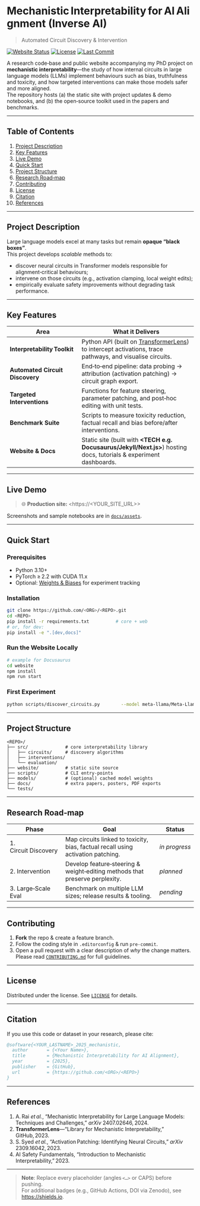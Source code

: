 # Mechanistic Interpretability for AI Alignment (Inverse AI)
> Automated Circuit Discovery & Intervention

[![Website Status](https://img.shields.io/website?url=<YOUR_SITE_URL>)](<YOUR_SITE_URL>)
[![License](https://img.shields.io/github/license/<ORG>/<REPO>.svg)](LICENSE)
[![Last Commit](https://img.shields.io/github/last-commit/<ORG>/<REPO>.svg)](https://github.com/<ORG>/<REPO>/commits/main)

A research code‑base and public website accompanying my PhD project on **mechanistic interpretability**—the study of how internal circuits in large language models (LLMs) implement behaviours such as bias, truthfulness and toxicity, and how targeted interventions can make those models safer and more aligned.  
The repository hosts (a) the static site with project updates & demo notebooks, and (b) the open‑source toolkit used in the papers and benchmarks.

---

## Table of Contents
1. [Project Description](#project-description)  
2. [Key Features](#key-features)  
3. [Live Demo](#live-demo)  
4. [Quick Start](#quick-start)  
5. [Project Structure](#project-structure)  
6. [Research Road‑map](#research-road-map)  
7. [Contributing](#contributing)  
8. [License](#license)  
9. [Citation](#citation)  
10. [References](#references)

---

## Project Description
Large language models excel at many tasks but remain **opaque “black boxes”**.  
This project develops *scalable* methods to:

* discover neural circuits in Transformer models responsible for alignment‑critical behaviours;
* intervene on those circuits (e.g., activation clamping, local weight edits);
* empirically evaluate safety improvements without degrading task performance.

---

## Key Features
| Area | What it Delivers |
|------|------------------|
| **Interpretability Toolkit** | Python API (built on [TransformerLens](https://github.com/TransformerLensOrg/TransformerLens)) to intercept activations, trace pathways, and visualise circuits. |
| **Automated Circuit Discovery** | End‑to‑end pipeline: data probing → attribution (activation patching) → circuit graph export. |
| **Targeted Interventions** | Functions for feature steering, parameter patching, and post‑hoc editing with unit tests. |
| **Benchmark Suite** | Scripts to measure toxicity reduction, factual recall and bias before/after interventions. |
| **Website & Docs** | Static site (built with **<TECH e.g. Docusaurus/Jekyll/Next.js>**) hosting docs, tutorials & experiment dashboards.|

---

## Live Demo
> 🌐 **Production site:** <https://<YOUR_SITE_URL>>

Screenshots and sample notebooks are in [`docs/assets`](docs/assets).

---

## Quick Start

### Prerequisites
* Python 3.10+  
* PyTorch ≥ 2.2 with CUDA 11.x  
* Optional: [Weights & Biases](https://wandb.ai/) for experiment tracking  

### Installation
```bash
git clone https://github.com/<ORG>/<REPO>.git
cd <REPO>
pip install -r requirements.txt          # core + web
# or, for dev:
pip install -e ".[dev,docs]"
```

### Run the Website Locally
```bash
# example for Docusaurus
cd website
npm install
npm run start
```

### First Experiment
```bash
python scripts/discover_circuits.py        --model meta-llama/Meta-Llama-3-8B        --task toxicity
```

---

## Project Structure
```text
<REPO>/
├── src/              # core interpretability library
│   ├── circuits/     # discovery algorithms
│   ├── interventions/
│   └── evaluation/
├── website/          # static site source
├── scripts/          # CLI entry‑points
├── models/           # (optional) cached model weights
├── docs/             # extra papers, posters, PDF exports
└── tests/
```

---

## Research Road‑map
| Phase | Goal | Status |
|-------|------|--------|
| 1. Circuit Discovery | Map circuits linked to toxicity, bias, factual recall using activation patching. | *in progress* |
| 2. Intervention | Develop feature‑steering & weight‑editing methods that preserve perplexity. | *planned* |
| 3. Large‑Scale Eval | Benchmark on multiple LLM sizes; release results & tooling. | *pending* |

---

## Contributing
1. **Fork** the repo & create a feature branch.  
2. Follow the coding style in `.editorconfig` & run `pre‑commit`.  
3. Open a pull request with a clear description of *why* the change matters.  
Please read [`CONTRIBUTING.md`](CONTRIBUTING.md) for full guidelines.  

---

## License
Distributed under the **<LICENSE NAME>** license. See [`LICENSE`](LICENSE) for details.

---

## Citation
If you use this code or dataset in your research, please cite:
```bibtex
@software{<YOUR_LASTNAME>_2025_mechanistic,
  author       = {<Your Name>},
  title        = {Mechanistic Interpretability for AI Alignment},
  year         = {2025},
  publisher    = {GitHub},
  url          = {https://github.com/<ORG>/<REPO>}
}
```

---

## References
1. A. Rai *et al.*, “Mechanistic Interpretability for Large Language Models: Techniques and Challenges,” *arXiv* 2407.02646, 2024.  
2. **TransformerLens**—“Library for Mechanistic Interpretability,” GitHub, 2023.  
3. S. Syed *et al.*, “Activation Patching: Identifying Neural Circuits,” *arXiv* 2309.16042, 2023.  
4. AI Safety Fundamentals, “Introduction to Mechanistic Interpretability,” 2023.

---

> **Note**: Replace every placeholder (angles `<…>` or CAPS) before pushing.  
> For additional badges (e.g., GitHub Actions, DOI via Zenodo), see <https://shields.io>.
